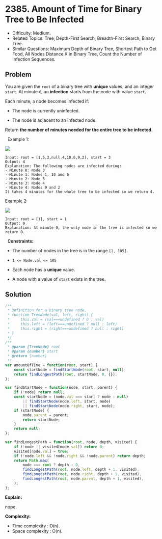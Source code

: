 # 2385. Amount of Time for Binary Tree to Be Infected

- Difficulty: Medium.
- Related Topics: Tree, Depth-First Search, Breadth-First Search, Binary Tree.
- Similar Questions: Maximum Depth of Binary Tree, Shortest Path to Get Food, All Nodes Distance K in Binary Tree, Count the Number of Infection Sequences.

## Problem

You are given the `root` of a binary tree with **unique** values, and an integer `start`. At minute `0`, an **infection** starts from the node with value `start`.

Each minute, a node becomes infected if:


	
- The node is currently uninfected.
	
- The node is adjacent to an infected node.


Return **the number of minutes needed for the entire tree to be infected.**

 
Example 1:

![](https://assets.leetcode.com/uploads/2022/06/25/image-20220625231744-1.png)

```
Input: root = [1,5,3,null,4,10,6,9,2], start = 3
Output: 4
Explanation: The following nodes are infected during:
- Minute 0: Node 3
- Minute 1: Nodes 1, 10 and 6
- Minute 2: Node 5
- Minute 3: Node 4
- Minute 4: Nodes 9 and 2
It takes 4 minutes for the whole tree to be infected so we return 4.
```

Example 2:

![](https://assets.leetcode.com/uploads/2022/06/25/image-20220625231812-2.png)

```
Input: root = [1], start = 1
Output: 0
Explanation: At minute 0, the only node in the tree is infected so we return 0.
```

 
**Constraints:**


	
- The number of nodes in the tree is in the range `[1, 105]`.
	
- `1 <= Node.val <= 105`
	
- Each node has a **unique** value.
	
- A node with a value of `start` exists in the tree.



## Solution

```javascript
/**
 * Definition for a binary tree node.
 * function TreeNode(val, left, right) {
 *     this.val = (val===undefined ? 0 : val)
 *     this.left = (left===undefined ? null : left)
 *     this.right = (right===undefined ? null : right)
 * }
 */
/**
 * @param {TreeNode} root
 * @param {number} start
 * @return {number}
 */
var amountOfTime = function(root, start) {
    const startNode = findStartNode(root, start, null);
    return findLongestPath(root, startNode, 0, {});
};

var findStartNode = function(node, start, parent) {
    if (!node) return null;
    const startNode = (node.val === start ? node : null)
        || findStartNode(node.left, start, node)
        || findStartNode(node.right, start, node);
    if (startNode) {
        node.parent = parent;
        return startNode;
    }
    return null;
};

var findLongestPath = function(root, node, depth, visited) {
    if (!node || visited[node.val]) return 0;
    visited[node.val] = true;
    if (!node.left && !node.right && !node.parent) return depth;
    return Math.max(
        node === root ? depth : 0,
        findLongestPath(root, node.left, depth + 1, visited),
        findLongestPath(root, node.right, depth + 1, visited),
        findLongestPath(root, node.parent, depth + 1, visited),
    );
};
```

**Explain:**

nope.

**Complexity:**

* Time complexity : O(n).
* Space complexity : O(n).
